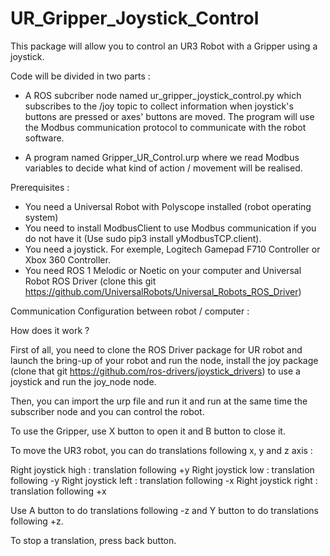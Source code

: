 # UR_Gripper_Joystick_Control

This package will allow you to control an UR3 Robot with a Gripper using a joystick. 

Code will be divided in two parts : 

- A ROS subcriber node named ur_gripper_joystick_control.py which subscribes to the /joy topic to collect information when joystick's buttons are pressed or axes' buttons are moved. The program will use the Modbus communication protocol to communicate with the robot software.

- A program named Gripper_UR_Control.urp where we read Modbus variables to decide what kind of action / movement will be realised.

Prerequisites : 

- You need a Universal Robot with Polyscope installed (robot operating system)  
- You need to install ModbusClient to use Modbus communication if you do not have it (Use sudo pip3 install yModbusTCP.client). 
- You need a joystick. For exemple, Logitech Gamepad F710 Controller or Xbox 360 Controller. 
- You need ROS 1 Melodic or Noetic on your computer and Universal Robot ROS Driver (clone this git https://github.com/UniversalRobots/Universal_Robots_ROS_Driver)
 
Communication Configuration between robot / computer :  


How does it work ? 

First of all, you need to clone the ROS Driver package for UR robot and launch the bring-up of your robot and run the node, install the joy package (clone that git https://github.com/ros-drivers/joystick_drivers) to use a joystick and run the joy_node node. 

Then, you can import the urp file and run it and run at the same time the subscriber node and you can control the robot. 

To use the Gripper, use X button to open it and B button to close it. 

To move the UR3 robot, you can do translations following x, y and z axis :

Right joystick high : translation following +y
Right joystick low : translation following -y
Right joystick left : translation following -x
Right joystick right : translation following +x

Use A button to do translations following -z and Y button to do translations following +z. 

To stop a translation, press back button. 
